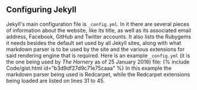 ## Configuring Jekyll
Jekyll's main configuration file is `_config.yml`. In it there are several pieces of information about the website, like its title, as well as its associated email address, Facebook, GitHub and Twitter accounts. It also lists the Rubygems it needs besides the default set used by all Jekyll sites, along with what markdown parser is to be used by the site and the various extensions for said rendering engine that is required. Here is an example `_config.yml` (it is the one being used by *The Hornery* as of 25 January 2016) file:
{% include Code/gist.html id="b3d9df27d9c71e75caaa" %}
In this example the markdown parser being used is Redcarpet, while the Redcarpet extensions being loaded are listed on lines 31 to 45. 
